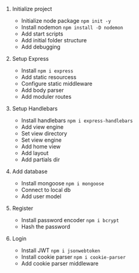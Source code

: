 1. Initialize project 
    * Initialize node package `npm init -y`
    * Install nodemon `npm install -D nodemon`
    * Add start scripts
    * Add initial folder structure
    * Add debugging

2. Setup Express
    * Install `npm i express`
    * Add static resourcess
    * Configure static middleware
    * Add body parser
    * Add moduler routes
3. Setup Handlebars
    * Install handlebars `npm i express-handlebars`
    * Add view engine
    * Set view directory
    * Set view engine
    * Add home view
    * Add layout
    * Add partials dir
4. Add database
    * Install mongoose `npm i mongoose`
    * Connect to local db
    * Add user model
5. Register
    * Install password encoder `npm i bcrypt`
    * Hash the password
6. Login
    * Install JWT `npm i jsonwebtoken`
    * Install cookie parser `npm i cookie-parser`
    * Add cookie parser middleware
    
    